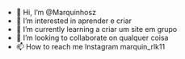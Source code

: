 - 👋 Hi, I’m @Marquinhosz
- 👀 I’m interested in aprender e criar 
- 🌱 I’m currently learning a criar um site em grupo 
- 💞️ I’m looking to collaborate on qualquer coisa
- 📫 How to reach me Instagram marquin_rlk11

<!---
Marquinhosz/Marquinhosz is a ✨ special ✨ repository because its `README.md` (this file) appears on your GitHub profile.
You can click the Preview link to take a look at your changes.
--->
